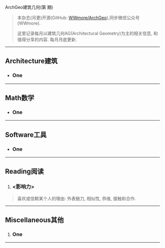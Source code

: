 

ArchGeo建筑几何(第  期)

> 本杂志(月更)开源(GitHub: [WWmore/ArchGeo](https://github.com/wwmore/ArchGeo)),同步微信公众号(WWmore).
>
> 这里记录每月以建筑几何AG(Architectural Geometry)为主的相关信息, 和值得分享的内容.
> 每月月底更新.

------



## Architecture建筑

- ### One



------



## Math数学

- ### One



------



## Software工具

- ### One

------



## Reading阅读

1. ### <影响力>

> 喜欢或信赖某个人的理由: 外表魅力, 相似性, 恭维, 接触和合作.

> 

------



## Miscellaneous其他

1. ### One






------



